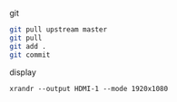 git
```bash
git pull upstream master
git pull
git add .
git commit
```
display
```
xrandr --output HDMI-1 --mode 1920x1080
```
